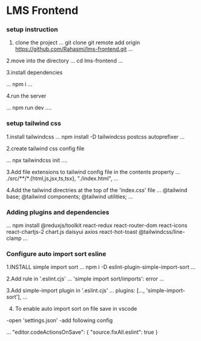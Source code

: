 # LMS Frontend

### setup instruction

1. clone the project
...
  git clone git remote add origin https://github.com/Rahasmi/lms-frontend.git
...

2.move into the directory
...
 cd lms-frontend
...

3.install dependencies

...
npm i
...

4.run the server

...
npm run dev
....

### setup tailwind css

1.install tailwindcss
...
npm install -D tailwindcss postcss autoprefixer
...

2.create tailwind css config file

...
npx tailwindcss init
....

3.Add file extensions to tailwind config file in the contents property
...
./src/**/*.{html,js,jsx,ts,tsx}, "./index.html",
...

4.Add the tailwind directries at the top of the 'index.css' file
...
@tailwind base;
@tailwind components;
@tailwind utilities;
...

### Adding plugins and dependencies

...
  npm install @reduxjs/toolkit react-redux react-router-dom react-icons react-chartjs-2 chart.js daisyui axios react-hot-toast @tailwindcss/line-clamp
...

### Configure auto import sort esline

1.INSTALL simple import sort
...
npm i -D eslint-plugin-simple-import-sort
...

2.Add rule in '.eslint.cjs'
...
'simple import sort/imports': error
...

3.Add simple-import plugin in '.eslint.cjs'
...
   plugins: [..., 'simple-import-sort'],
...

4. To enable auto import sort on file save in vscode

  -open 'settings.json'
  -add following config

...
   "editor.codeActionsOnSave": {
    "source.fixAll.eslint": true
   }

